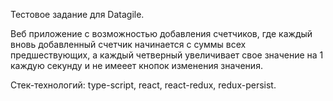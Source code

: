 Тестовое задание для Datagile.

Веб приложение с возможностью добавления счетчиков, где каждый вновь добавленный счетчик начинается с суммы всех предшествующих,
а каждый четверный увеличивает свое значение на 1 каждую секунду и не имееет кнопок изменения значения.

Стек-технологий: type-script, react, react-redux, redux-persist.

